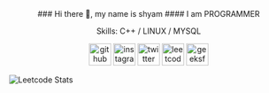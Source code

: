 <div align='center'>
### Hi there 👋, my name is shyam
#### I am PROGRAMMER

Skills: C++ / LINUX / MYSQL 



[<img src='https://cdn.jsdelivr.net/npm/simple-icons@3.0.1/icons/github.svg' alt='github' height='40'>](https://github.com/cottonstonne)  [<img src='https://cdn.jsdelivr.net/npm/simple-icons@3.0.1/icons/instagram.svg' alt='instagram' height='40'>](https://www.instagram.com/shyam_vd/)  [<img src='https://cdn.jsdelivr.net/npm/simple-icons@3.0.1/icons/twitter.svg' alt='twitter' height='40'>](https://twitter.com/shyam_xo)  [<img src='https://cdn.jsdelivr.net/npm/simple-icons@3.0.1/icons/leetcode.svg' alt='leetcode' height='40'>](https://leetcode.com/shyamchand/)  [<img src='https://cdn.jsdelivr.net/npm/simple-icons@3.0.1/icons/geeksforgeeks.svg' alt='geeksforgeeks' height='40'>](https://auth.geeksforgeeks.org/user/shyamchand/practice/)  
</div>


![Leetcode Stats](https://leetcard.jacoblin.cool/shyamchand?theme=unicorn)
<!--
**cottonstonne/cottonstonne** is a ✨ _special_ ✨ repository because its `README.md` (this file) appears on your GitHub profile.

Here are some ideas to get you started:

- 🔭 I’m currently working on ...
- 🌱 I’m currently learning ...
- 👯 I’m looking to collaborate on ...
- 🤔 I’m looking for help with ...
- 💬 Ask me about ...
- 📫 How to reach me: ...
- 😄 Pronouns: ...
- ⚡ Fun fact: ...
-->
